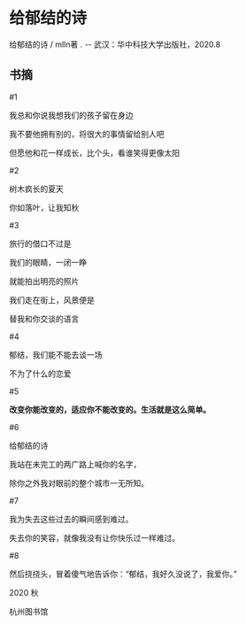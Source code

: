 # 给郁结的诗

给郁结的诗  / mlln著 . -- 武汉：华中科技大学出版社，2020.8

## 书摘

\#1

我总和你说我想我们的孩子留在身边

我不要他拥有别的，将很大的事情留给别人吧

但愿他和花一样成长，比个头，看谁笑得更像太阳



\#2

树木疯长的夏天

你如落叶，让我知秋



\#3

旅行的借口不过是

我们的眼睛，一闭一睁

就能拍出明亮的照片

我们走在街上，风景便是

替我和你交谈的语言



\#4

郁结，我们能不能去谈一场

不为了什么的恋爱



\#5

**改变你能改变的，适应你不能改变的。生活就是这么简单。**



\#6

给郁结的诗

我站在未完工的两广路上喊你的名字，

除你之外我对眼前的整个城市一无所知。



\#7

我为失去这些过去的瞬间感到难过。

失去你的笑容，就像我没有让你快乐过一样难过。



\#8

然后挠挠头，冒着傻气地告诉你：“郁结，我好久没说了，我爱你。”



2020 秋

杭州图书馆